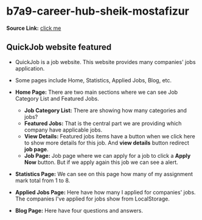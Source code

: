 # b7a9-career-hub-sheik-mostafizur


 
**Source Link:** [click me](https://github.com/Porgramming-Hero-web-course/b7a9-career-hub-sheik-mostafizur.git)


## QuickJob website featured

- QuickJob is a job website. This website provides many companies' jobs application.
- Some pages include Home, Statistics, Applied Jobs, Blog, etc.

- **Home Page:** There are two main sections where we can see Job Category List and Featured Jobs.
  - **Job Category List:** There are showing how many categories and jobs?
  - **Featured Jobs:** That is the central part we are providing which company have applicable jobs.
  - **View Details:** Featured jobs items have a button when we click here to show more details for this job. And **view details** button redirect **job page**.
  - **Job Page:** Job page where we can apply for a job to click a **Apply Now** button. But if we apply again this job we can see a alert.

- **Statistics Page:** We can see on this page how many of my assignment mark total from 1 to 8.

- **Applied Jobs Page:** Here have how many I applied for companies' jobs. The companies I've applied for jobs show from LocalStorage.

- **Blog Page:** Here have four questions and answers.
